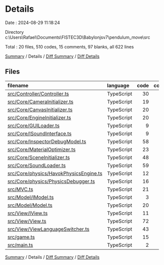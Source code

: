 # Details

Date : 2024-08-29 11:18:24

Directory c:\\Users\\Rafael\\Documents\\FISTEC3D\\Babylonjsv7\\pendulum_move\\src

Total : 20 files,  510 codes, 15 comments, 97 blanks, all 622 lines

[Summary](results.md) / Details / [Diff Summary](diff.md) / [Diff Details](diff-details.md)

## Files
| filename | language | code | comment | blank | total |
| :--- | :--- | ---: | ---: | ---: | ---: |
| [src/Controller/Controller.ts](/src/Controller/Controller.ts) | TypeScript | 30 | 1 | 7 | 38 |
| [src/Core/CameraInitializer.ts](/src/Core/CameraInitializer.ts) | TypeScript | 19 | 0 | 2 | 21 |
| [src/Core/CanvasInitializer.ts](/src/Core/CanvasInitializer.ts) | TypeScript | 20 | 0 | 1 | 21 |
| [src/Core/EngineInitializer.ts](/src/Core/EngineInitializer.ts) | TypeScript | 20 | 0 | 5 | 25 |
| [src/Core/GUILoader.ts](/src/Core/GUILoader.ts) | TypeScript | 9 | 0 | 1 | 10 |
| [src/Core/ISoundInterface.ts](/src/Core/ISoundInterface.ts) | TypeScript | 9 | 0 | 1 | 10 |
| [src/Core/InspectorDebugModel.ts](/src/Core/InspectorDebugModel.ts) | TypeScript | 58 | 0 | 10 | 68 |
| [src/Core/MaterialOptimizer.ts](/src/Core/MaterialOptimizer.ts) | TypeScript | 23 | 9 | 3 | 35 |
| [src/Core/SceneInitializer.ts](/src/Core/SceneInitializer.ts) | TypeScript | 48 | 1 | 14 | 63 |
| [src/Core/SoundLoader.ts](/src/Core/SoundLoader.ts) | TypeScript | 59 | 0 | 12 | 71 |
| [src/Core/physics/HavokPhysicsEngine.ts](/src/Core/physics/HavokPhysicsEngine.ts) | TypeScript | 12 | 0 | 4 | 16 |
| [src/Core/physics/PhysicsDebugger.ts](/src/Core/physics/PhysicsDebugger.ts) | TypeScript | 16 | 0 | 2 | 18 |
| [src/MVC.ts](/src/MVC.ts) | TypeScript | 21 | 1 | 3 | 25 |
| [src/Model/IModel.ts](/src/Model/IModel.ts) | TypeScript | 3 | 0 | 1 | 4 |
| [src/Model/Model.ts](/src/Model/Model.ts) | TypeScript | 20 | 0 | 4 | 24 |
| [src/View/IView.ts](/src/View/IView.ts) | TypeScript | 11 | 0 | 2 | 13 |
| [src/View/View.ts](/src/View/View.ts) | TypeScript | 72 | 1 | 12 | 85 |
| [src/View/ViewLanguageSwitcher.ts](/src/View/ViewLanguageSwitcher.ts) | TypeScript | 43 | 1 | 8 | 52 |
| [src/game.ts](/src/game.ts) | TypeScript | 15 | 1 | 3 | 19 |
| [src/main.ts](/src/main.ts) | TypeScript | 2 | 0 | 2 | 4 |

[Summary](results.md) / Details / [Diff Summary](diff.md) / [Diff Details](diff-details.md)